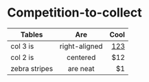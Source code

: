 # Competition-to-collect
| Tables        | Are           | Cool  |
| ------------- |:-------------:| -----:|
| col 3 is      | right-aligned |[123](https://github.com/) |
| col 2 is      | centered      |   $12 |
| zebra stripes | are neat      |    $1 |
